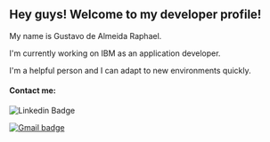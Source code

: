 ## Hey guys! Welcome to my developer profile!

My name is Gustavo de Almeida Raphael.

I'm currently working on IBM as an application developer.

I'm a helpful person and I can adapt to new environments quickly.


#### Contact me:
![Linkedin Badge](https://img.shields.io/badge/-GustavodeAlmeidaRaphael-blue?style=flat-square&logo=Linkedin&logoColor=white&link=https://www.linkedin.com/in/gustavoalmeidaraphael/)

[![Gmail badge](https://img.shields.io/badge/-gustavo.almeidaraphael-red?style=flat-square&logo=Gmail&logoColor=white&link=mailto:gustavo.almeidaraphael@gmail.com)](mailto:gustavo.almeidaraphael@gmail.com)
